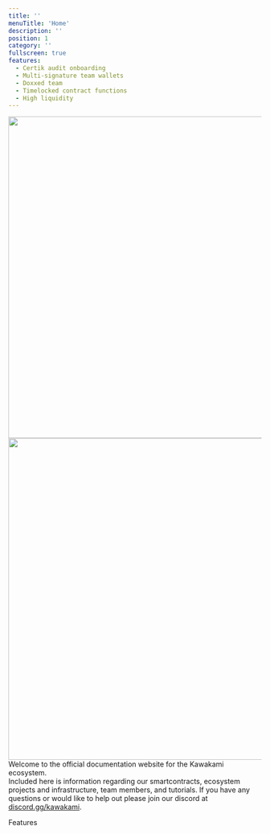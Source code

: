 ```yaml
---
title: ''
menuTitle: 'Home'
description: ''
position: 1
category: ''
fullscreen: true
features:
  - Certik audit onboarding
  - Multi-signature team wallets
  - Doxxed team
  - Timelocked contract functions
  - High liquidity
---
```


<img src="/kawadocs_bg2-white2.png" class="light-img shadow-lg rounded-md" width="1280" height="640" alt=""/>
<img src="/kawadocs_bg2.png" class="dark-img shadow-lg rounded-md" width="1280" height="640" alt=""/>

<div class="text-3xl pt-4 font-title">Welcome to the official documentation website for the Kawakami ecosystem.</div>
<div class="text-lg py-4">Included here is information regarding our smartcontracts, ecosystem projects and infrastructure, team members, and tutorials. If you have any questions or would like to help out please join our discord at <a href="https://discord.gg/kawakami">discord.gg/kawakami</a>.</div>

<span class="text-3xl">Features</span>
<list :items="features" class="pt-2 pl-4"></list>